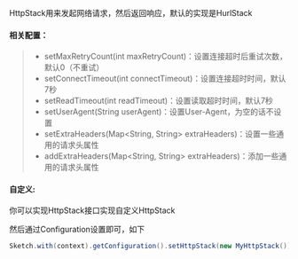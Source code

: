 HttpStack用来发起网络请求，然后返回响应，默认的实现是HurlStack

#### 相关配置：
>* setMaxRetryCount(int maxRetryCount)：设置连接超时后重试次数，默认0（不重试）
>* setConnectTimeout(int connectTimeout)：设置连接超时时间，默认7秒
>* setReadTimeout(int readTimeout)：设置读取超时时间，默认7秒
>* setUserAgent(String userAgent)：设置User-Agent，为空的话不设置
>* setExtraHeaders(Map<String, String> extraHeaders)：设置一些通用的请求头属性
>* addExtraHeaders(Map<String, String> extraHeaders)：添加一些通用的请求头属性


#### 自定义:

你可以实现HttpStack接口实现自定义HttpStack

然后通过Configuration设置即可，如下
```java
Sketch.with(context).getConfiguration().setHttpStack(new MyHttpStack());
```

